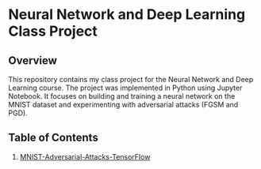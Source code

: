 # Neural Network and Deep Learning Class Project

## Overview
This repository contains my class project for the Neural Network and Deep Learning course. The project was implemented in Python using Jupyter Notebook. It focuses on building and training a neural network on the MNIST dataset and experimenting with adversarial attacks (FGSM and PGD).

## Table of Contents
1. [MNIST-Adversarial-Attacks-TensorFlow](#FGSM)

